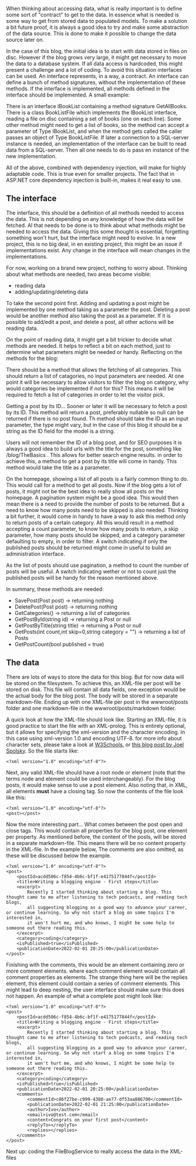 ﻿When thinking about accessing data, what is really important is to define some sort of "contract" to get to the data. In essence what is needed is some way to get from stored data to populated models. To make a solution a bit future proof, it is always a good idea to try and make some abstraction of the data source. This is done to make it possible to change the data source later on.

In the case of this blog, the initial idea is to start with data stored in files on disc. However if the blog grows very large, it might get necessary to move the data to a database system. If all data access is hardcoded, this might present a challenge and a lot of coding.
To avoid this situation interfaces can be used. An interface represents, in a way, a contract. An interface can define a bunch of method signatures, without the implementation of these methods. If the interface is implemented, all methods defined in the interface should be implemented.
A small example:

There is an interface IBookList containing a method signature GetAllBooks. There is a class BookListFile which implements the IBookList interface, reading a file on disc containing a set of books (one on each line). Some other method might need to get a list of books, so the method can accept a parameter of Type IBookList, and when the method gets called the caller passes an object of Type BookListFile. If later a connection to a SQL-server instance is needed, an implementation of the interface can be built to read data from a SQL-server. Then all one needs to do is pass en instance of the new implementation.

All of the above, combined with dependency injection, will make for highly adaptable code. This is true even for smaller projects. The fact that in ASP.NET core dependency injection is built-in, makes it real easy to use.

## The interface

The interface, this should be a definition of all methods needed to access the data. This is not depending on any knowledge of how the data will be fetched. Al that needs to be done is to think about what methods might be needed to access the data. Giving this some thought is essential, forgetting something won't hurt, but the interface might need to evolve. In a new project, this is no big deal, in en existing project, this might be an issue if implementations exist. Any change in the interface will mean changes in the implementations.

For now, working on a brand new project, nothing to worry about. Thinking about what methods are needed, two areas become visible:

- reading data
- adding/updating/deleting data

To take the second point first. Adding and updating a post might be implemented by one method taking as a parameter the post. Deleting a post would be another method also taking the post as a parameter. If it is possible to add/edit a post, and delete a post, all other actions will be reading data.

On the point of reading data, it might get a bit trickier to decide what methods are needed. It helps to reflect a bit on each method, just to determine what parameters might be needed or handy. Reflecting on the methods for the blog:

There should be a method that allows the fetching of all categories. This should return a list of catagories, no input parameters are needed. At one point it will be necessary to allow visitors to filter the blog on category, why would categories be implemented if not for this? This means it will be required to fetch a list of categories in order to let the visitor pick.

Getting a post by its ID... Sooner or later it will be necessary to fetch a post by its ID. This method will return a post, preferably nullable so null can be returned if there is no post found. Th method should take the ID as an input parameter, the type might vary, but in the case of this blog it should be a string as the ID field for the model is a string.

Users will not remember the ID of a blog post, and for SEO purposes it is always a good idea to build urls with the title for the post, something like /blog/TheBasics . This allows for better search engine results. in order to achieve this, a method to get a post by its title will come in handy. This method would take the title as a parameter.

On the homepage, showing a list of all posts is a fairly common thing to do. This would call for a method to get all posts. Now if the blog gets a lot of posts, it might not be the best idea to really show all posts on the homepage. A pagination system might be a good idea. This would then mean there is a need to provide the number of posts to be returned. But a need to know how many posts need to be skipped is also needed. Thinking a bit further, it would come in handy to have a way to ask this method only to return posts of a certain category. All this would result in a method accepting a count parameter, to know how many posts to return, a skip parameter, how many posts should be skipped, and a category parameter defaulting to empty, in order to filter. A switch indicating if only the published posts should be returned might come in useful to build an administration interface.

As the list of posts should use pagination, a method to count the number of posts will be useful. A switch indicating wether or not to count just the published posts will be handy for the reason mentioned above.

In summary, these methods are needed:

- SavePost(Post post) -> returning nothing
- DeletePost(Post post) -> returning nothing
- GetCategories() -> returning a list of categories
- GetPostById(string id) -> returning a Post or null
- GetPostByTitle(string title) -> returning a Post or null
- GetPosts(int count,int skip=0,string category = "") -> returning a list of Posts
- GetPostCount(bool published = true)

## The data

There are lots of ways to store the data for this blog. But for now data will be stored on the filesystem. To achieve this, an XML-file per post will be stored on disk. This file will contain all data fields, one exception would be the actual body for the blog post. The body will be stored in a separate markdown-file. Ending up with one XML-file per post in the wwwroot/posts folder and one markdown-file in the wwwroot/posts/markdown folder.

A quick look at how the XML-file should look like. Starting an XML-file, it is good practice to start the file with an XML-prolog. This is entirely optional, but it allows for specifying the xml-version and the character encoding. In this case using xml-version 1.0 and encoding UTF-8. for more info about character sets, please take a look at [W3Schools](https://www.w3schools.com/charsets/default.asp), or [this blog post by Joel Spolsky](https://www.joelonsoftware.com/2003/10/08/the-absolute-minimum-every-software-developer-absolutely-positively-must-know-about-unicode-and-character-sets-no-excuses/). So the file starts like:

```
<?xml version="1.0" encoding="utf-8"?>
```

Next, any valid XML-file should have a root node or element (note that the terms node and element could be used interchangeably). For the blog posts, it would make sense to use a post element. Also noting that, in XML, all elements **must** have a closing tag. So now the contents of the file look like this:

```
<?xml version="1.0" encoding="utf-8"?>
<post></post>
```

Now the more interesting part... What comes between the post open and close tags. This would contain all properties for the blog post, one element per property. As mentioned before, the content of the posts, will be stored in a separate markdown-file. This means there will be no content property in the XML-file. In the example below, The comments are also omitted, as these will be discussed below the example.

```
<?xml version="1.0" encoding="utf-8"?>
<post>
    <postId>acdd506c-f854-4b6c-bf1f-e4175177844f</postId>
    <title>Writing a blogging engine - First steps</title>
	<excerpt>
		Recently I started thinking about starting a blog. This thought came to me after listening to tech podcasts, and reading tech blogs,
		all suggesting blogging as a good way to advance your career, or continue learning. So why not start a blog on some topics I'm interested in,
		it won't hurt me, and who knows, I might be some help to someone out there reading this.
	</excerpt>
    <category>coding</category>
    <isPublished>true</isPublished>
    <publicationDate>2022-02-01 20:25:00</publicationDate>
</post>
```

Finishing with the comments, this would be an element containing zero or more comment elements. where each comment element would contain all comment properties as elements. The strange thing here will be the replies element, this element could contain a series of comment elements. This might lead to deep nesting, the user interface should make sure this does not happen. An example of what a complete post might look like:

```
<?xml version="1.0" encoding="utf-8"?>
<post>
    <postId>acdd506c-f854-4b6c-bf1f-e4175177844f</postId>
    <title>Writing a blogging engine - First steps</title>
	<excerpt>
		Recently I started thinking about starting a blog. This thought came to me after listening to tech podcasts, and reading tech blogs,
		all suggesting blogging as a good way to advance your career, or continue learning. So why not start a blog on some topics I'm interested in,
		it won't hurt me, and who knows, I might be some help to someone out there reading this.
	</excerpt>
    <category>coding</category>
    <isPublished>true</isPublished>
    <publicationDate>2022-02-01 20:25:00</publicationDate>
    <comments>
        <commentId>c86f27be-c999-4380-ae77-df53aa886700</commentId>
        <publicationDate>2022-02-01 21:25:00</publicationDate>
        <author>Ivo</author>
        <email>ivo@test.com</email>
        <content>Congrats on your first post</content>
        <replyTo></replyTo>
        <replies></replies>
    </comments>
</post>
```

Next up: coding the FileBlogService to really access the data in the XML-files
